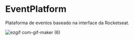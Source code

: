 # EventPlatform
Plataforma de eventos baseado na interface da Rocketseat.

![ezgif com-gif-maker (6)](https://user-images.githubusercontent.com/101219161/177197271-1db1a293-18a5-4f53-ae8b-6cf57e2863dc.gif)
